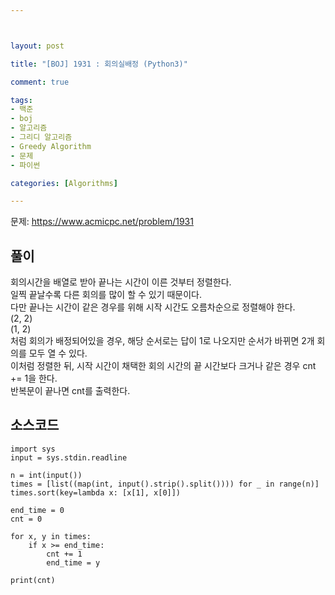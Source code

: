 ```yaml
---



layout: post

title: "[BOJ] 1931 : 회의실배정 (Python3)"

comment: true

tags:
- 백준
- boj
- 알고리즘
- 그리디 알고리즘
- Greedy Algorithm
- 문제
- 파이썬

categories: [Algorithms]

---
```



문제: https://www.acmicpc.net/problem/1931


## 풀이
회의시간을 배열로 받아 끝나는 시간이 이른 것부터 정렬한다.  
일찍 끝날수록 다른 회의를 많이 할 수 있기 때문이다.  
다만 끝나는 시간이 같은 경우를 위해 시작 시간도 오름차순으로 정렬해야 한다.  
(2, 2)  
(1, 2)  
처럼 회의가 배정되어있을 경우, 해당 순서로는 답이 1로 나오지만 순서가 바뀌면 2개 회의를 모두 열 수 있다.  
이처럼 정렬한 뒤, 시작 시간이 채택한 회의 시간의 끝 시간보다 크거나 같은 경우 cnt += 1을 한다.  
반복문이 끝나면 cnt를 출력한다. 

## 소스코드
```
import sys
input = sys.stdin.readline

n = int(input())
times = [list((map(int, input().strip().split()))) for _ in range(n)]
times.sort(key=lambda x: [x[1], x[0]])

end_time = 0
cnt = 0

for x, y in times:
    if x >= end_time:
        cnt += 1
        end_time = y

print(cnt)
```

